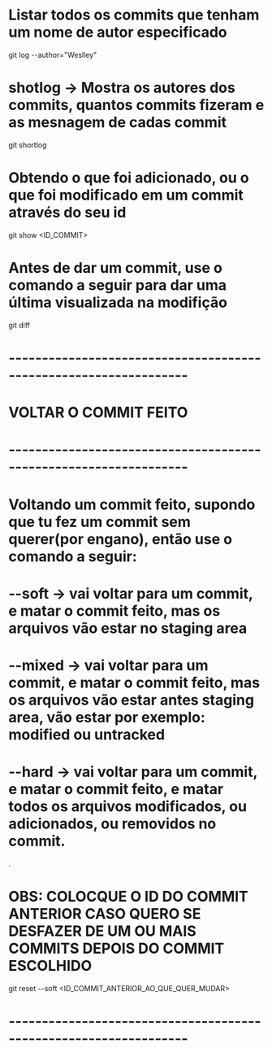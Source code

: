 # Listar todos os commits que tenham um nome de autor especificado
git log --author="Weslley"

# shotlog -> Mostra os autores dos commits, quantos commits fizeram e as mesnagem de cadas commit
git shortlog

# Obtendo o que foi adicionado, ou o que foi modificado em um commit através do seu id
git show <ID_COMMIT>

# Antes de dar um commit, use o comando a seguir para dar uma última visualizada na modifição

git diff

# -----------------------------------------------------------------
# VOLTAR O COMMIT FEITO
# -----------------------------------------------------------------

# Voltando um commit feito, supondo que tu fez um commit sem querer(por engano), então use o comando a seguir:

# --soft  ->  vai voltar para um commit, e matar o commit feito, mas os arquivos vão estar no staging area

# --mixed ->  vai voltar para um commit, e matar o commit feito, mas os arquivos vão estar antes staging area, vão estar por exemplo: modified ou untracked

# --hard  ->  vai voltar para um commit, e matar o commit feito, e matar todos os arquivos modificados, ou adicionados, ou removidos no commit.
.
# OBS: COLOCQUE O ID DO COMMIT ANTERIOR CASO QUERO SE DESFAZER DE UM OU MAIS COMMITS DEPOIS DO COMMIT ESCOLHIDO

git reset --soft <ID_COMMIT_ANTERIOR_AO_QUE_QUER_MUDAR>

# -----------------------------------------------------------------